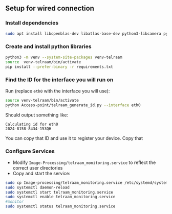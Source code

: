 ## Setup for wired connection

### Install dependencies

```bash
sudo apt install libopenblas-dev libatlas-base-dev python3-libcamera python3-kms++ python3-pyqt5 python3-prctl libatlas-base-dev ffmpeg python3-pip libcap-dev qtbase5-dev python3-picamera2
```

### Create and install python libraries

<!-- 
> DOES NOT WORK AS PyQT is currently broken, install using apt - picamera2 is a piece of s**t -->
```bash
python3 -m venv --system-site-packages venv-telraam
source  venv-telraam/bin/activate
pip install --prefer-binary -r requirements.txt
```


### Find the ID for the interface you will run on

Run (replace `eth0` with the interface you will use):
```bash
source venv-telraam/bin/activate
python Access-point/telraam_generate_id.py --interface eth0
```
Should output something like:
```
Calculating id for eth0
2024-8158-8434-153QH
```
You can copy that ID and use it to register your device. Copy that  

### Configure Services

* Modify `Image-Processing/telraam_monitoring.service` to reflect the correct user directories
* Copy and start the service:
```bash
sudo cp Image-processing/telraam_monitoring.service /etc/systemd/system/telraam_monitoring.service 
sudo systemctl daemon-reload
sudo systemctl start telraam_monitoring.service
sudo systemctl enable telraam_monitoring.service
#monitor
sudo systemctl status telraam_monitoring.service
```
